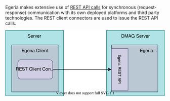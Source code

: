 <!-- SPDX-License-Identifier: CC-BY-4.0 -->
<!-- Copyright Contributors to the ODPi Egeria project 2020. -->


Egeria makes extensive use of [REST API calls](/concepts/basic-concepts) for synchronous (request-response) communication with
its own deployed platforms and third party technologies.  The REST client connectors are used to issue
the REST API calls.

![REST Client Connector](/connectors/runtime/rest-client-connector.svg)


